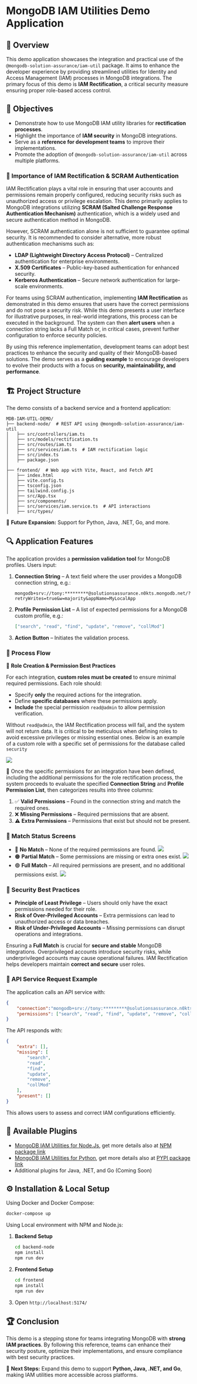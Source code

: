 # MongoDB IAM Utilities Demo Application

## 📌 Overview

This demo application showcases the integration and practical use of the `@mongodb-solution-assurance/iam-util` package. It aims to enhance the developer experience by providing streamlined utilities for Identity and Access Management (IAM) processes in MongoDB integrations. The primary focus of this demo is **IAM Rectification**, a critical security measure ensuring proper role-based access control.

## 🎯 Objectives

- Demonstrate how to use MongoDB IAM utility libraries for **rectification processes**.
- Highlight the importance of **IAM security** in MongoDB integrations.
- Serve as a **reference for development teams** to improve their implementations.
- Promote the adoption of `@mongodb-solution-assurance/iam-util` across multiple platforms.

### 🔑 Importance of IAM Rectification & SCRAM Authentication

IAM Rectification plays a vital role in ensuring that user accounts and permissions remain properly configured, reducing security risks such as unauthorized access or privilege escalation. This demo primarily applies to MongoDB integrations utilizing **SCRAM (Salted Challenge Response Authentication Mechanism)** authentication, which is a widely used and secure authentication method in MongoDB.

However, SCRAM authentication alone is not sufficient to guarantee optimal security. It is recommended to consider alternative, more robust authentication mechanisms such as:

- **LDAP (Lightweight Directory Access Protocol)** – Centralized authentication for enterprise environments.
- **X.509 Certificates** – Public-key-based authentication for enhanced security.
- **Kerberos Authentication** – Secure network authentication for large-scale environments.

For teams using SCRAM authentication, implementing **IAM Rectification** as demonstrated in this demo ensures that users have the correct permissions and do not pose a security risk. While this demo presents a user interface for illustrative purposes, in real-world integrations, this process can be executed in the background. The system can then **alert users** when a connection string lacks a Full Match or, in critical cases, prevent further configuration to enforce security policies.

By using this reference implementation, development teams can adopt best practices to enhance the security and quality of their MongoDB-based solutions. The demo serves as a **guiding example** to encourage developers to evolve their products with a focus on **security, maintainability, and performance**.

## 🏗️ Project Structure

The demo consists of a backend service and a frontend application:

```
MDB-IAM-UTIL-DEMO/
├── backend-node/  # REST API using @mongodb-solution-assurance/iam-util
│   ├── src/controllers/iam.ts
│   ├── src/models/rectification.ts
│   ├── src/routes/iam.ts
│   ├── src/services/iam.ts  # IAM rectification logic
│   ├── src/index.ts
│   ├── package.json
│
├── frontend/  # Web app with Vite, React, and Fetch API
│   ├── index.html
│   ├── vite.config.ts
│   ├── tsconfig.json
│   ├── tailwind.config.js
│   ├── src/App.tsx
│   ├── src/components/
│   ├── src/services/iam.service.ts  # API interactions
│   ├── src/types/
```

🚀 **Future Expansion:** Support for Python, Java, .NET, Go, and more.

## 🔍 Application Features

The application provides a **permission validation tool** for MongoDB profiles. Users input:

1. **Connection String** – A text field where the user provides a MongoDB connection string, e.g.:
   ```
   mongodb+srv://tony:*********@solutionsassurance.n0kts.mongodb.net/?retryWrites=true&w=majority&appName=MyLocalApp
   ```
2. **Profile Permission List** – A list of expected permissions for a MongoDB custom profile, e.g.:
   ```json
   ["search", "read", "find", "update", "remove", "collMod"]
   ```
3. **Action Button** – Initiates the validation process.

### 🔄 Process Flow

🔹 **Role Creation & Permission Best Practices**

For each integration, **custom roles must be created** to ensure minimal required permissions. Each role should:

- Specify **only** the required actions for the integration.
- Define **specific databases** where these permissions apply.
- **Include** the special permission `read@admin` to allow permission verification.

Without `read@admin`, the IAM Rectification process will fail, and the system will not return data. It is critical to be meticulous when defining roles to avoid excessive privileges or missing essential ones. Below is an example of a custom role with a specific set of permissions for the database called `security`

![](./frontend/rsc/screenshot-roles.jpg)


🔹 Once the specific permissions for an integration have been defined, including the additional permissions for the role rectification process, the system proceeds to evaluate the specified **Connection String** and **Profile Permission List**, then categorizes results into three columns:
  1. ✅ **Valid Permissions** – Found in the connection string and match the required ones.
  2. ❌ **Missing Permissions** – Required permissions that are absent.
  3. ⚠️ **Extra Permissions** – Permissions that exist but should not be present.

### 🛑 Match Status Screens

- 🔴 **No Match** – None of the required permissions are found.
    ![](./frontend/rsc/screenshot-error.jpg)
- 🟠 **Partial Match** – Some permissions are missing or extra ones exist.
    ![](./frontend/rsc/screenshot-warning.jpg)
- 🟢 **Full Match** – All required permissions are present, and no additional permissions exist.
    ![](./frontend/rsc/screenshot-success.jpg)

### 🔐 Security Best Practices

- **Principle of Least Privilege** – Users should only have the exact permissions needed for their role.
- **Risk of Over-Privileged Accounts** – Extra permissions can lead to unauthorized access or data breaches.
- **Risk of Under-Privileged Accounts** – Missing permissions can disrupt operations and integrations.

Ensuring a **Full Match** is crucial for **secure and stable** MongoDB integrations. Overprivileged accounts introduce security risks, while underprivileged accounts may cause operational failures. IAM Rectification helps developers maintain **correct and secure** user roles.

### 🚀 API Service Request Example

The application calls an API service with:

```json
{
    "connection":"mongodb+srv://tony:*********@solutionsassurance.n0kts.mongodb.net/?retryWrites=true&w=majority&appName=MyLocalApp",
    "permissions": ["search", "read", "find", "update", "remove", "collMod"]
}
```

The API responds with:

```json
{
    "extra": [],
    "missing": [
        "search",
        "read",
        "find",
        "update",
        "remove",
        "collMod"
    ],
    "present": []
}
```

This allows users to assess and correct IAM configurations efficiently.

## 🔗 Available Plugins
- [MongoDB IAM Utilities for Node.Js](https://github.com/mongodb-industry-solutions/mdb-iam-util-node), get more details also at [NPM package link](https://www.npmjs.com/package/@mongodb-solution-assurance/iam-util)
- [MongoDB IAM Utilities for Python](https://github.com/mongodb-industry-solutions/mdb-iam-util-python), get more details also at [PYPI package link](https://pypi.org/project/mongodb-solution-assurance-iam-util)
- Additional plugins for Java, .NET, and Go (Coming Soon)

## ⚙️ Installation & Local Setup
Using Docker and Docker Compose:
```sh
docker-compose up
```

Using Local environment with NPM and Node.js:
1. **Backend Setup**
    ```sh
    cd backend-node
    npm install
    npm run dev
    ```

2. **Frontend Setup**
    ```sh
    cd frontend
    npm install
    npm run dev
    ```
3. Open `http://localhost:5174/`

## 🏆 Conclusion

This demo is a stepping stone for teams integrating MongoDB with **strong IAM practices**. By following this reference, teams can enhance their security posture, optimize their implementations, and ensure compliance with best security practices.

🚀 **Next Steps:** Expand this demo to support **Python, Java, .NET, and Go**, making IAM utilities more accessible across platforms.
